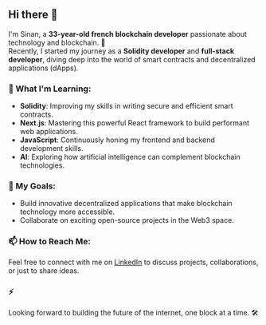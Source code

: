 ## Hi there 👋

I'm Sinan, a **33-year-old french blockchain developer** passionate about technology and blockchain. 🚀  
Recently, I started my journey as a **Solidity developer** and **full-stack developer**, diving deep into the world of smart contracts and decentralized applications (dApps).  

### 🌱 What I'm Learning:
- **Solidity**: Improving my skills in writing secure and efficient smart contracts.  
- **Next.js**: Mastering this powerful React framework to build performant web applications.  
- **JavaScript**: Continuously honing my frontend and backend development skills.
- **AI**: Exploring how artificial intelligence can complement blockchain technologies.  

### 🔭 My Goals:
- Build innovative decentralized applications that make blockchain technology more accessible.  
- Collaborate on exciting open-source projects in the Web3 space.  

### 📫 How to Reach Me:
Feel free to connect with me on [LinkedIn](https://www.linkedin.com/in/sinan-dogan-969783270/) to discuss projects, collaborations, or just to share ideas.  

### ⚡ 
Looking forward to building the future of the internet, one block at a time. 🛠️
